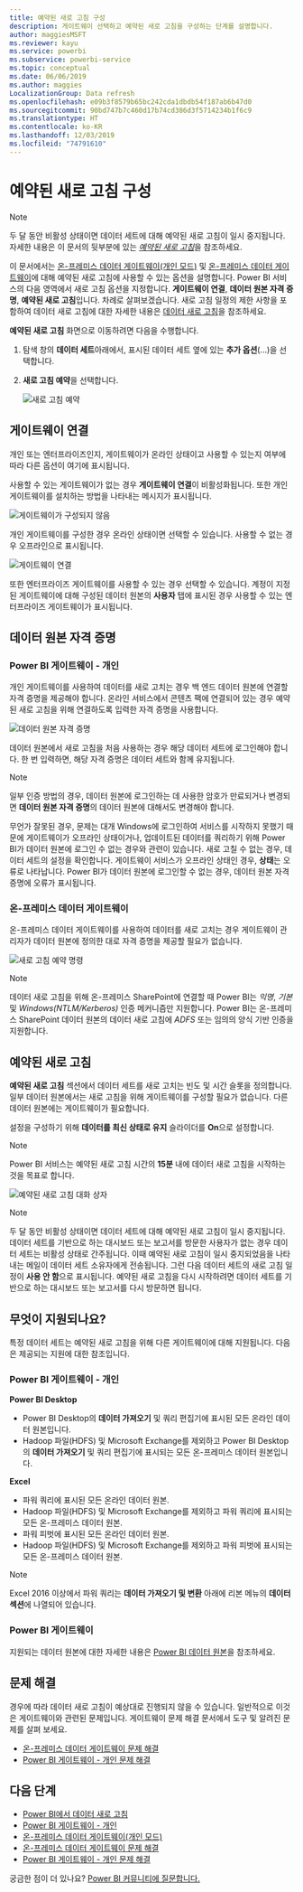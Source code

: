 ```yaml
---
title: 예약된 새로 고침 구성
description: 게이트웨이 선택하고 예약된 새로 고침을 구성하는 단계를 설명합니다.
author: maggiesMSFT
ms.reviewer: kayu
ms.service: powerbi
ms.subservice: powerbi-service
ms.topic: conceptual
ms.date: 06/06/2019
ms.author: maggies
LocalizationGroup: Data refresh
ms.openlocfilehash: e09b3f8579b65bc242cda1dbdb54f187ab6b47d0
ms.sourcegitcommit: 90bd747b7c460d17b74cd386d3f5714234b1f6c9
ms.translationtype: HT
ms.contentlocale: ko-KR
ms.lasthandoff: 12/03/2019
ms.locfileid: "74791610"
---
```

# <a name="configure-scheduled-refresh"></a>예약된 새로 고침 구성

>[!NOTE]
>두 달 동안 비활성 상태이면 데이터 세트에 대해 예약된 새로 고침이 일시 중지됩니다. 자세한 내용은 이 문서의 뒷부분에 있는 [*예약된 새로 고침*](#scheduled-refresh)을 참조하세요.

이 문서에서는 [온-프레미스 데이터 게이트웨이(개인 모드)](service-gateway-personal-mode.md) 및 [온-프레미스 데이터 게이트웨이](service-gateway-onprem.md)에 대해 예약된 새로 고침에 사용할 수 있는 옵션을 설명합니다. Power BI 서비스의 다음 영역에서 새로 고침 옵션을 지정합니다. **게이트웨이 연결**, **데이터 원본 자격 증명**, **예약된 새로 고침**입니다. 차례로 살펴보겠습니다. 새로 고침 일정의 제한 사항을 포함하여 데이터 새로 고침에 대한 자세한 내용은 [데이터 새로 고침](refresh-data.md#data-refresh)을 참조하세요.

**예약된 새로 고침** 화면으로 이동하려면 다음을 수행합니다.

1. 탐색 창의 **데이터 세트**아래에서, 표시된 데이터 세트 옆에 있는 **추가 옵션**(...)을 선택합니다.
2. **새로 고침 예약**을 선택합니다.

    ![새로 고침 예약](media/refresh-scheduled-refresh/dataset-menu.png)

## <a name="gateway-connection"></a>게이트웨이 연결

개인 또는 엔터프라이즈인지, 게이트웨이가 온라인 상태이고 사용할 수 있는지 여부에 따라 다른 옵션이 여기에 표시됩니다.

사용할 수 있는 게이트웨이가 없는 경우 **게이트웨이 연결**이 비활성화됩니다. 또한 개인 게이트웨이를 설치하는 방법을 나타내는 메시지가 표시됩니다.

![게이트웨이가 구성되지 않음](media/refresh-scheduled-refresh/gateway-not-configured.png)

개인 게이트웨이를 구성한 경우 온라인 상태이면 선택할 수 있습니다. 사용할 수 없는 경우 오프라인으로 표시됩니다.

![게이트웨이 연결](media/refresh-scheduled-refresh/gateway-connection.png)

또한 엔터프라이즈 게이트웨이를 사용할 수 있는 경우 선택할 수 있습니다. 계정이 지정된 게이트웨이에 대해 구성된 데이터 원본의 **사용자** 탭에 표시된 경우 사용할 수 있는 엔터프라이즈 게이트웨이가 표시됩니다.

## <a name="data-source-credentials"></a>데이터 원본 자격 증명

### <a name="power-bi-gateway---personal"></a>Power BI 게이트웨이 - 개인

개인 게이트웨이를 사용하여 데이터를 새로 고치는 경우 백 엔드 데이터 원본에 연결할 자격 증명을 제공해야 합니다. 온라인 서비스에서 콘텐츠 팩에 연결되어 있는 경우 예약된 새로 고침을 위해 연결하도록 입력한 자격 증명을 사용합니다.

![데이터 원본 자격 증명](media/refresh-scheduled-refresh/data-source-credentials-pgw.png)

데이터 원본에서 새로 고침을 처음 사용하는 경우 해당 데이터 세트에 로그인해야 합니다. 한 번 입력하면, 해당 자격 증명은 데이터 세트와 함께 유지됩니다.

> [!NOTE]
> 일부 인증 방법의 경우, 데이터 원본에 로그인하는 데 사용한 암호가 만료되거나 변경되면 **데이터 원본 자격 증명**의 데이터 원본에 대해서도 변경해야 합니다.

무언가 잘못된 경우, 문제는 대개 Windows에 로그인하여 서비스를 시작하지 못했기 때문에 게이트웨이가 오프라인 상태이거나, 업데이트된 데이터를 쿼리하기 위해 Power BI가 데이터 원본에 로그인 수 없는 경우와 관련이 있습니다. 새로 고칠 수 없는 경우, 데이터 세트의 설정을 확인합니다. 게이트웨이 서비스가 오프라인 상태인 경우, **상태**는 오류로 나타납니다. Power BI가 데이터 원본에 로그인할 수 없는 경우, 데이터 원본 자격 증명에 오류가 표시됩니다.

### <a name="on-premises-data-gateway"></a>온-프레미스 데이터 게이트웨이

온-프레미스 데이터 게이트웨이를 사용하여 데이터를 새로 고치는 경우 게이트웨이 관리자가 데이터 원본에 정의한 대로 자격 증명을 제공할 필요가 없습니다.

![새로 고침 예약 명령](media/refresh-scheduled-refresh/data-source-credentials-egw.png)

> [!NOTE]
> 데이터 새로 고침을 위해 온-프레미스 SharePoint에 연결할 때 Power BI는 *익명*, *기본* 및 *Windows(NTLM/Kerberos)* 인증 메커니즘만 지원합니다. Power BI는 온-프레미스 SharePoint 데이터 원본의 데이터 새로 고침에 *ADFS* 또는 임의의 양식 기반 인증을 지원합니다. 

## <a name="scheduled-refresh"></a>예약된 새로 고침

**예약된 새로 고침** 섹션에서 데이터 세트를 새로 고치는 빈도 및 시간 슬롯을 정의합니다. 일부 데이터 원본에서는 새로 고침을 위해 게이트웨이를 구성할 필요가 없습니다. 다른 데이터 원본에는 게이트웨이가 필요합니다.

설정을 구성하기 위해 **데이터를 최신 상태로 유지** 슬라이더를 **On**으로 설정합니다.

> [!NOTE]
> Power BI 서비스는 예약된 새로 고침 시간의 **15분** 내에 데이터 새로 고침을 시작하는 것을 목표로 합니다.

![예약된 새로 고침 대화 상자](media/refresh-scheduled-refresh/scheduled-refresh.png)

> [!NOTE]
> 두 달 동안 비활성 상태이면 데이터 세트에 대해 예약된 새로 고침이 일시 중지됩니다. 데이터 세트를 기반으로 하는 대시보드 또는 보고서를 방문한 사용자가 없는 경우 데이터 세트는 비활성 상태로 간주됩니다. 이때 예약된 새로 고침이 일시 중지되었음을 나타내는 메일이 데이터 세트 소유자에게 전송됩니다. 그런 다음 데이터 세트의 새로 고침 일정이 **사용 안 함**으로 표시됩니다. 예약된 새로 고침을 다시 시작하려면 데이터 세트를 기반으로 하는 대시보드 또는 보고서를 다시 방문하면 됩니다.

## <a name="whats-supported"></a>무엇이 지원되나요?

특정 데이터 세트는 예약된 새로 고침을 위해 다른 게이트웨이에 대해 지원됩니다. 다음은 제공되는 지원에 대한 참조입니다.

### <a name="power-bi-gateway---personal"></a>Power BI 게이트웨이 - 개인

**Power BI Desktop**

* Power BI Desktop의 **데이터 가져오기** 및 쿼리 편집기에 표시된 모든 온라인 데이터 원본입니다.
* Hadoop 파일(HDFS) 및 Microsoft Exchange를 제외하고 Power BI Desktop의 **데이터 가져오기** 및 쿼리 편집기에 표시되는 모든 온-프레미스 데이터 원본입니다.

**Excel**

* 파워 쿼리에 표시된 모든 온라인 데이터 원본.
* Hadoop 파일(HDFS) 및 Microsoft Exchange를 제외하고 파워 쿼리에 표시되는 모든 온-프레미스 데이터 원본.
* 파워 피벗에 표시된 모든 온라인 데이터 원본.
* Hadoop 파일(HDFS) 및 Microsoft Exchange를 제외하고 파워 피벗에 표시되는 모든 온-프레미스 데이터 원본.

> [!NOTE]
> Excel 2016 이상에서 파워 쿼리는 **데이터 가져오기 및 변환** 아래에 리본 메뉴의 **데이터 섹션**에 나열되어 있습니다.

### <a name="power-bi-gateway"></a>Power BI 게이트웨이

지원되는 데이터 원본에 대한 자세한 내용은 [Power BI 데이터 원본](power-bi-data-sources.md)을 참조하세요.

## <a name="troubleshooting"></a>문제 해결
경우에 따라 데이터 새로 고침이 예상대로 진행되지 않을 수 있습니다. 일반적으로 이것은 게이트웨이와 관련된 문제입니다. 게이트웨이 문제 해결 문서에서 도구 및 알려진 문제를 살펴 보세요.

- [온-프레미스 데이터 게이트웨이 문제 해결](service-gateway-onprem-tshoot.md)
- [Power BI 게이트웨이 - 개인 문제 해결](service-admin-troubleshooting-power-bi-personal-gateway.md)

## <a name="next-steps"></a>다음 단계

- [Power BI에서 데이터 새로 고침](refresh-data.md)  
- [Power BI 게이트웨이 - 개인](service-gateway-personal-mode.md)  
- [온-프레미스 데이터 게이트웨이(개인 모드)](service-gateway-onprem.md)  
- [온-프레미스 데이터 게이트웨이 문제 해결](service-gateway-onprem-tshoot.md)  
- [Power BI 게이트웨이 - 개인 문제 해결](service-admin-troubleshooting-power-bi-personal-gateway.md)  

궁금한 점이 더 있나요? [Power BI 커뮤니티에 질문합니다.](https://community.powerbi.com/)